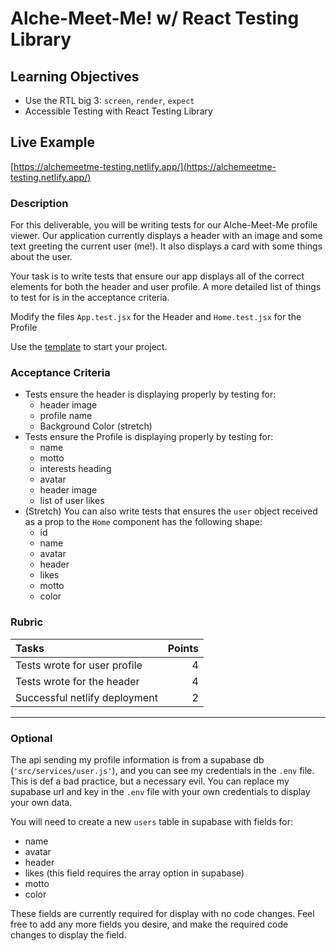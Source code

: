 # Alche-Meet-Me! w/ React Testing Library

## Learning Objectives

- Use the RTL big 3: `screen`, `render`, `expect`
- Accessible Testing with React Testing Library

## Live Example

[https://alchemeetme-testing.netlify.app/](https://alchemeetme-testing.netlify.app/)

### Description

For this deliverable, you will be writing tests for our Alche-Meet-Me profile viewer. Our application currently displays a header with an image and some text greeting the current user (me!). It also displays a card with some things about the user.

Your task is to write tests that ensure our app displays all of the correct elements for both the header and user profile. A more detailed list of things to test for is in the acceptance criteria.

Modify the files `App.test.jsx` for the Header and `Home.test.jsx` for the Profile

Use the [template](https://github.com/alchemycodelab/adv-react-alchemeetme-testing) to start your project.

### Acceptance Criteria

- Tests ensure the header is displaying properly by testing for:
  - header image
  - profile name
  - Background Color (stretch)
- Tests ensure the Profile is displaying properly by testing for:
  - name
  - motto
  - interests heading
  - avatar
  - header image
  - list of user likes
- (Stretch) You can also write tests that ensures the `user` object received as a prop to the `Home` component has the following shape:
  - id
  - name
  - avatar
  - header
  - likes
  - motto
  - color

### Rubric

| Tasks                                                                    | Points |
| :----------------------------------------------------------------------- | -----: |
| Tests wrote for user profile |      4 |
| Tests wrote for the header        |      4 |
| Successful netlify deployment                      |      2 |

---
### Optional
The api sending my profile information is from a supabase db (`'src/services/user.js'`), and you can see my credentials in the `.env` file. This is def a bad practice, but a necessary evil. You can replace my supabase url and key in the `.env` file with your own credentials to display your own data.

You will need to create a new `users` table in supabase with fields for:
  - name
  - avatar
  - header
  - likes (this field requires the array option in supabase)
  - motto
  - color

These fields are currently required for display with no code changes. Feel free to add any more fields you desire, and make the required code changes to display the field.
